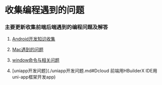 # 收集编程遇到的问题
### 主要更新收集前端后端遇到的编程问题及解答
1. [Android开发知识收集](./Android开发知识收集.md#Android开发知识收集)

2. [Mac遇到的问题](./Mac遇到的问题.md#Mac电脑安装与使用遇到的问题)

3. [window命令与相关问题](./window命令与相关问题.md#window命令与相关问题)

4. [uniapp开发问题](./uniapp开发问题.md#Dcloud 前端用HBuilderX IDE用uni-app框架开发app)
